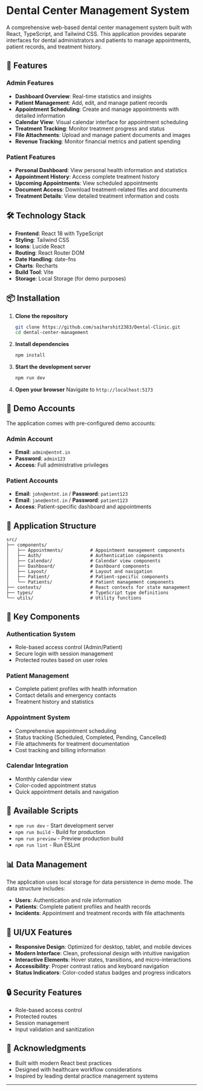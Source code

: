 # Dental Center Management System

A comprehensive web-based dental center management system built with React, TypeScript, and Tailwind CSS. This application provides separate interfaces for dental administrators and patients to manage appointments, patient records, and treatment history.

## 🚀 Features

### Admin Features
- **Dashboard Overview**: Real-time statistics and insights
- **Patient Management**: Add, edit, and manage patient records
- **Appointment Scheduling**: Create and manage appointments with detailed information
- **Calendar View**: Visual calendar interface for appointment scheduling
- **Treatment Tracking**: Monitor treatment progress and status
- **File Attachments**: Upload and manage patient documents and images
- **Revenue Tracking**: Monitor financial metrics and patient spending

### Patient Features
- **Personal Dashboard**: View personal health information and statistics
- **Appointment History**: Access complete treatment history
- **Upcoming Appointments**: View scheduled appointments
- **Document Access**: Download treatment-related files and documents
- **Treatment Details**: View detailed treatment information and costs

## 🛠️ Technology Stack

- **Frontend**: React 18 with TypeScript
- **Styling**: Tailwind CSS
- **Icons**: Lucide React
- **Routing**: React Router DOM
- **Date Handling**: date-fns
- **Charts**: Recharts
- **Build Tool**: Vite
- **Storage**: Local Storage (for demo purposes)

## 📦 Installation

1. **Clone the repository**
   ```bash
   git clone https://github.com/saiharshit2383/Dental-Clinic.git
   cd dental-center-management
   ```

2. **Install dependencies**
   ```bash
   npm install
   ```

3. **Start the development server**
   ```bash
   npm run dev
   ```

4. **Open your browser**
   Navigate to `http://localhost:5173`

## 🔐 Demo Accounts

The application comes with pre-configured demo accounts:

### Admin Account
- **Email**: `admin@entnt.in`
- **Password**: `admin123`
- **Access**: Full administrative privileges

### Patient Accounts
- **Email**: `john@entnt.in` / **Password**: `patient123`
- **Email**: `jane@entnt.in` / **Password**: `patient123`
- **Access**: Patient-specific dashboard and appointments

## 📱 Application Structure

```
src/
├── components/
│   ├── Appointments/          # Appointment management components
│   ├── Auth/                  # Authentication components
│   ├── Calendar/              # Calendar view components
│   ├── Dashboard/             # Dashboard components
│   ├── Layout/                # Layout and navigation
│   ├── Patient/               # Patient-specific components
│   └── Patients/              # Patient management components
├── contexts/                  # React contexts for state management
├── types/                     # TypeScript type definitions
└── utils/                     # Utility functions
```

## 🎯 Key Components

### Authentication System
- Role-based access control (Admin/Patient)
- Secure login with session management
- Protected routes based on user roles

### Patient Management
- Complete patient profiles with health information
- Contact details and emergency contacts
- Treatment history and statistics

### Appointment System
- Comprehensive appointment scheduling
- Status tracking (Scheduled, Completed, Pending, Cancelled)
- File attachments for treatment documentation
- Cost tracking and billing information

### Calendar Integration
- Monthly calendar view
- Color-coded appointment status
- Quick appointment details and navigation

## 🔧 Available Scripts

- `npm run dev` - Start development server
- `npm run build` - Build for production
- `npm run preview` - Preview production build
- `npm run lint` - Run ESLint

## 📊 Data Management

The application uses local storage for data persistence in demo mode. The data structure includes:

- **Users**: Authentication and role information
- **Patients**: Complete patient profiles and health records
- **Incidents**: Appointment and treatment records with file attachments

## 🎨 UI/UX Features

- **Responsive Design**: Optimized for desktop, tablet, and mobile devices
- **Modern Interface**: Clean, professional design with intuitive navigation
- **Interactive Elements**: Hover states, transitions, and micro-interactions
- **Accessibility**: Proper contrast ratios and keyboard navigation
- **Status Indicators**: Color-coded status badges and progress indicators

## 🔒 Security Features

- Role-based access control
- Protected routes
- Session management
- Input validation and sanitization

## 🙏 Acknowledgments

- Built with modern React best practices
- Designed with healthcare workflow considerations
- Inspired by leading dental practice management systems

---

